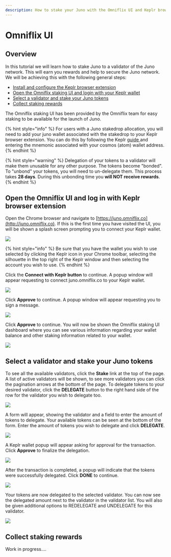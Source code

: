```yaml
---
description: How to stake your Juno with the Omniflix UI and Keplr browser extension
---
```


# Omniflix UI

## Overview

In this tutorial we will learn how to stake Juno to a validator of the Juno network. This will earn you rewards and help to secure the Juno network. We will be achieving this with the following general steps:

* [Install and configure the Keplr browser extension](../wallets/keplr-browser-extension.md)
* [Open the Omniflix staking UI and login with your Keplr wallet](omniflix-platform.md#open-the-omniflix-platform-and-log-in-with-keplr-browser-extension)
* [Select a validator and stake your Juno tokens](omniflix-platform.md#select-a-validator-and-stake-your-juno-tokens)
* [Collect staking rewards](omniflix-platform.md#collect-staking-rewards)

The Omniflix staking UI has been provided by the Omniflix team for easy staking to be available for the launch of Juno. 

{% hint style="info" %}
For users with a Juno stakedrop allocation, you will need to add your juno wallet associated with the stakedrop to your Keplr browser extension. You can do this by following the Keplr [guide ](../wallets/keplr-browser-extension.md#import-an-existing-account)and entering the mnemonic associated with your cosmos \(atom\) wallet address.
{% endhint %}

{% hint style="warning" %}
Delegation of your tokens to a validator will make them unusable for any other purpose. The tokens become "bonded". To "unbond" your tokens, you will need to un-delegate them. This process takes **28 days**. During this unbonding time you **will NOT receive rewards**.
{% endhint %}

## Open the Omniflix UI and log in with Keplr browser extension

Open the Chrome browser and navigate to [https://juno.omniflix.co](http://juno.omniflix.co). If this is the first time you have visited the UI, you will be shown a splash screen prompting you to connect your Keplr wallet.

![](../../.gitbook/assets/image%20%2817%29%20%281%29%20%281%29.png)

{% hint style="info" %}
Be sure that you have the wallet you wish to use selected by clicking the Keplr icon in your Chrome toolbar, selecting the silhouette in the top right of the Keplr window and then selecting the account you wish to use.
{% endhint %}

Click the **Connect with Keplr button** to continue. A popup window will appear requesting to connect juno.omniflix.co to your Keplr wallet.

![](../../.gitbook/assets/image%20%2810%29.png)

Click **Approve** to continue. A popup window will appear requesting you to sign a message.

![](../../.gitbook/assets/image%20%2812%29.png)

Click **Approve** to continue. You will now be shown the Omniflix staking UI dashboard where you can see various information regarding your wallet balance and other staking information related to your wallet.

![](../../.gitbook/assets/image%20%2816%29.png)

## Select a validator and stake your Juno tokens

To see all the available validators, click the **Stake** link at the top of the page. A list of active validators will be shown, to see more validators you can click the pagination arrows at the bottom of the page. To delegate tokens to your desired validator, click the **DELEGATE** button to the right hand side of the row for the validator you wish to delegate too.

![](../../.gitbook/assets/image%20%2820%29.png)

A form will appear, showing the validator and a field to enter the amount of tokens to delegate. Your available tokens can be seen at the bottom of the form. Enter the amount of tokens you wish to delegate and click  **DELEGATE**.

![](../../.gitbook/assets/image%20%2815%29.png)

A Keplr wallet popup will appear asking for approval for the transaction. Click **Approve** to finalize the delegation.

![](../../.gitbook/assets/image%20%2811%29.png)

After the transaction is completed, a popup will indicate that the tokens were successfully delegated. Click **DONE** to continue.

![](../../.gitbook/assets/image%20%2819%29.png)

Your tokens are now delegated to the selected validator. You can now see the delegated amount next to the validator in the validator list. You will also be given additional options to REDELEGATE and UNDELEGATE for this validator.

![](../../.gitbook/assets/image%20%2818%29.png)

## Collect staking rewards

Work in progress....





